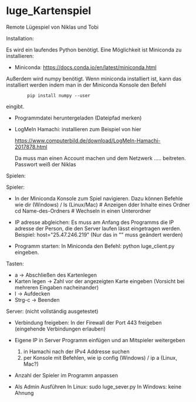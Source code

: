 # luge_Kartenspiel

Remote Lügespiel von Niklas und Tobi

Installation:

Es wird ein laufendes Python benötigt. Eine Möglichkeit ist Miniconda zu
installieren:
- Miniconda:
  https://docs.conda.io/en/latest/miniconda.html

Außerdem wird numpy benötigt. Wenn miniconda installiert ist, kann das
installiert werden indem man in der Miniconda Konsole den Befehl

            pip install numpy --user

eingibt.

- Programmdatei heruntergeladen (Dateipfad merken)

- LogMeIn Hamachi:
  installieren zum Beispiel von hier

  https://www.computerbild.de/download/LogMeIn-Hamachi-2017878.html

  Da muss man einen Account machen und dem Netzwerk ..... beitreten.
  Passwort weiß der Niklas

Spielen:

Spieler:

- In der Miniconda Konsole zum Spiel navigieren. Dazu können Befehle wie
  dir (Windows) / ls (Linux/Mac) # Anzeigen dder Inhalte eines Ordner
  cd Name-des-Ordners # Wechseln in einen Unterordner

- IP adresse abgleichen:
  Es muss am Anfang des Programms die IP adresse der Person, die den
  Server laufen lässt eingetragen werden.
  Beispiel:
  host="25.47.246.219"
  (Nur das in "" muss geändert werden)

- Programm starten:
  In Miniconda den Befehl:
  python luge_client.py
  eingeben.

Tasten:
- a -> Abschließen des Kartenlegen
- Karten legen -> Zahl vor der angezeigten Karte eingeben
                  (Vorsicht bei mehreren Eingaben nacheinander)
- l -> Aufdecken
- Strg-c -> Beenden


Server: (nicht vollständig ausgetestet)

- Verbindung freigeben:
  In der Firewall der Port 443 freigeben (eingehende Verbindungen erlauben)

- Eigene IP in Server Programm einfügen und an Mitspieler weitergeben
  1. in Hamachi nach der IPv4 Addresse suchen
  2. per Konsole mit Befehlen, wie
  ip config (Windows) / ip a (Linux, Mac?)

- Anzahl der Spieler im Programm anpassen

- Als Admin Ausführen
  In Linux:
  sudo luge_sever.py
  In Windows:
  keine Ahnung
